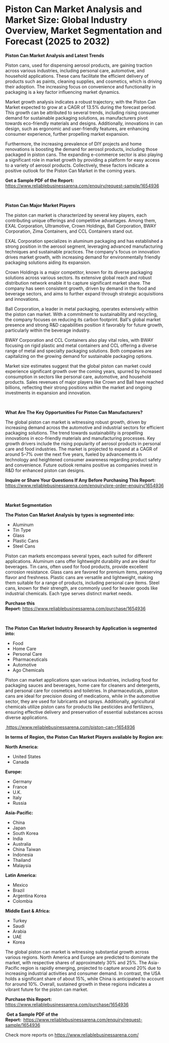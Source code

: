 <p><h1>Piston Can Market Analysis and Market Size: Global Industry Overview, Market Segmentation and Forecast (2025 to 2032)</h1></p><p><strong>Piston Can Market Analysis and Latest Trends</strong></p>
<p><p>Piston cans, used for dispensing aerosol products, are gaining traction across various industries, including personal care, automotive, and household applications. These cans facilitate the efficient delivery of products such as paints, cleaning supplies, and cosmetics, which is driving their adoption. The increasing focus on convenience and functionality in packaging is a key factor influencing market dynamics.</p><p>Market growth analysis indicates a robust trajectory, with the Piston Can Market expected to grow at a CAGR of 13.5% during the forecast period. This growth can be attributed to several trends, including rising consumer demand for sustainable packaging solutions, as manufacturers pivot towards eco-friendly materials and designs. Additionally, innovations in can design, such as ergonomic and user-friendly features, are enhancing consumer experience, further propelling market expansion.</p><p>Furthermore, the increasing prevalence of DIY projects and home renovations is boosting the demand for aerosol products, including those packaged in piston cans. The expanding e-commerce sector is also playing a significant role in market growth by providing a platform for easy access to a variety of aerosol products. Collectively, these factors indicate a positive outlook for the Piston Can Market in the coming years.</p></p>
<p><strong>Get a Sample PDF of the Report:&nbsp;</strong> <a href="https://www.reliablebusinessarena.com/enquiry/request-sample/1654936?utm_campaign=2485&utm_medium=2&utm_source=Github&utm_content=ia&utm_term=07032025&utm_id=piston-can">https://www.reliablebusinessarena.com/enquiry/request-sample/1654936</a></p>
<p>&nbsp;</p>
<p><strong>Piston Can Major Market Players</strong></p>
<p><p>The piston can market is characterized by several key players, each contributing unique offerings and competitive advantages. Among them, EXAL Corporation, Ultramotive, Crown Holdings, Ball Corporation, BWAY Corporation, Zima Containers, and CCL Containers stand out.</p><p>EXAL Corporation specializes in aluminum packaging and has established a strong position in the aerosol segment, leveraging advanced manufacturing techniques and sustainable practices. The company's focus on innovation drives market growth, with increasing demand for environmentally friendly packaging solutions aiding its expansion.</p><p>Crown Holdings is a major competitor, known for its diverse packaging solutions across various sectors. Its extensive global reach and robust distribution network enable it to capture significant market share. The company has seen consistent growth, driven by demand in the food and beverage sectors, and aims to further expand through strategic acquisitions and innovations.</p><p>Ball Corporation, a leader in metal packaging, operates extensively within the piston can market. With a commitment to sustainability and recycling, the company focuses on reducing its carbon footprint. Ball's global market presence and strong R&D capabilities position it favorably for future growth, particularly within the beverage industry.</p><p>BWAY Corporation and CCL Containers also play vital roles, with BWAY focusing on rigid plastic and metal containers and CCL offering a diverse range of metal and specialty packaging solutions. Both companies are capitalizing on the growing demand for sustainable packaging options.</p><p>Market size estimates suggest that the global piston can market could experience significant growth over the coming years, spurred by increased consumption in sectors like personal care, automotive, and household products. Sales revenues of major players like Crown and Ball have reached billions, reflecting their strong positions within the market and ongoing investments in expansion and innovation.</p></p>
<p>&nbsp;</p>
<p><strong>What Are The Key Opportunities For Piston Can Manufacturers?</strong></p>
<p><p>The global piston can market is witnessing robust growth, driven by increasing demand across the automotive and industrial sectors for efficient packaging solutions. The trend towards sustainability is propelling innovations in eco-friendly materials and manufacturing processes. Key growth drivers include the rising popularity of aerosol products in personal care and food industries. The market is projected to expand at a CAGR of around 5–7% over the next five years, fueled by advancements in technology and heightened consumer awareness regarding product safety and convenience. Future outlook remains positive as companies invest in R&D for enhanced piston can designs.</p></p>
<p><strong>Inquire or Share Your Questions If Any Before Purchasing This Report:</strong> <a href="https://www.reliablebusinessarena.com/enquiry/pre-order-enquiry/1654936?utm_campaign=2485&utm_medium=2&utm_source=Github&utm_content=ia&utm_term=07032025&utm_id=piston-can">https://www.reliablebusinessarena.com/enquiry/pre-order-enquiry/1654936</a></p>
<p>&nbsp;</p>
<p><strong>Market Segmentation</strong></p>
<p><strong>The Piston Can Market Analysis by types is segmented into:</strong></p>
<p><ul><li>Aluminum</li><li>Tin Type</li><li>Glass</li><li>Plastic Cans</li><li>Steel Cans</li></ul></p>
<p><p>Piston can markets encompass several types, each suited for different applications. Aluminum cans offer lightweight durability and are ideal for beverages. Tin cans, often used for food products, provide excellent corrosion resistance. Glass cans are favored for premium items, preserving flavor and freshness. Plastic cans are versatile and lightweight, making them suitable for a range of products, including personal care items. Steel cans, known for their strength, are commonly used for heavier goods like industrial chemicals. Each type serves distinct market needs.</p></p>
<p><strong>Purchase this Report:&nbsp;</strong><a href="https://www.reliablebusinessarena.com/purchase/1654936?utm_campaign=2485&utm_medium=2&utm_source=Github&utm_content=ia&utm_term=07032025&utm_id=piston-can">https://www.reliablebusinessarena.com/purchase/1654936</a></p>
<p>&nbsp;</p>
<p><strong>The Piston Can Market Industry Research by Application is segmented into:</strong></p>
<p><ul><li>Food</li><li>Home Care</li><li>Personal Care</li><li>Pharmaceuticals</li><li>Automotive</li><li>Ago Chemicals</li></ul></p>
<p><p>Piston can market applications span various industries, including food for packaging sauces and beverages, home care for cleaners and detergents, and personal care for cosmetics and toiletries. In pharmaceuticals, piston cans are ideal for precision dosing of medications, while in the automotive sector, they are used for lubricants and sprays. Additionally, agricultural chemicals utilize piston cans for products like pesticides and fertilizers, ensuring effective delivery and preservation of essential substances across diverse applications.</p></p>
<p><a href="https://www.reliablebusinessarena.com/piston-can-r1654936?utm_campaign=2485&utm_medium=2&utm_source=Github&utm_content=ia&utm_term=07032025&utm_id=piston-can">&nbsp;https://www.reliablebusinessarena.com/piston-can-r1654936</a></p>
<p><strong>In terms of Region, the Piston Can Market Players available by Region are:</strong></p>
<p>
    <p> <strong> North America: </strong>
        <ul>
            <li>United States</li>
            <li>Canada</li>
        </ul>
        </p> 
    <p> <strong> Europe: </strong>
        <ul>
            <li>Germany</li>
            <li>France</li>
            <li>U.K.</li>
            <li>Italy</li>
            <li>Russia</li>
        </ul>
        </p> 
    <p> <strong> Asia-Pacific: </strong>
        <ul>
            <li>China</li>
            <li>Japan</li>
            <li>South Korea</li>
            <li>India</li>
            <li>Australia</li>
            <li>China Taiwan</li>
            <li>Indonesia</li>
            <li>Thailand</li>
            <li>Malaysia</li>
        </ul>
        </p> 
    <p> <strong> Latin America: </strong>
        <ul>
            <li>Mexico</li>
            <li>Brazil</li>
            <li>Argentina Korea</li>
            <li>Colombia</li>
        </ul>
        </p> 
    <p> <strong> Middle East & Africa: </strong>
        <ul>
            <li>Turkey</li>
            <li>Saudi</li>
            <li>Arabia</li>
            <li>UAE</li>
            <li>Korea</li>
        </ul>
    </p>
    </p>
<p><p>The global piston can market is witnessing substantial growth across various regions. North America and Europe are predicted to dominate the market, with respective shares of approximately 30% and 25%. The Asia-Pacific region is rapidly emerging, projected to capture around 20% due to increasing industrial activities and consumer demand. In contrast, the USA holds a significant share of about 15%, while China is anticipated to account for around 10%. Overall, sustained growth in these regions indicates a vibrant future for the piston can market.</p></p>
<p><strong>Purchase this Report: </strong><a href="https://www.reliablebusinessarena.com/purchase/1654936?utm_campaign=2485&utm_medium=2&utm_source=Github&utm_content=ia&utm_term=07032025&utm_id=piston-can">https://www.reliablebusinessarena.com/purchase/1654936</a></p>
<p>&nbsp;<strong>Get a Sample PDF of the Report:&nbsp;&nbsp;</strong><a href="https://www.reliablebusinessarena.com/enquiry/request-sample/1654936?utm_campaign=2485&utm_medium=2&utm_source=Github&utm_content=ia&utm_term=07032025&utm_id=piston-can">https://www.reliablebusinessarena.com/enquiry/request-sample/1654936</a></p>
<p><strong></strong></p>
<p>Check more reports on <a href="https://www.reliablebusinessarena.com/?utm_campaign=2485&utm_medium=2&utm_source=Github&utm_content=ia&utm_term=07032025&utm_id=piston-can">https://www.reliablebusinessarena.com/</a></p>